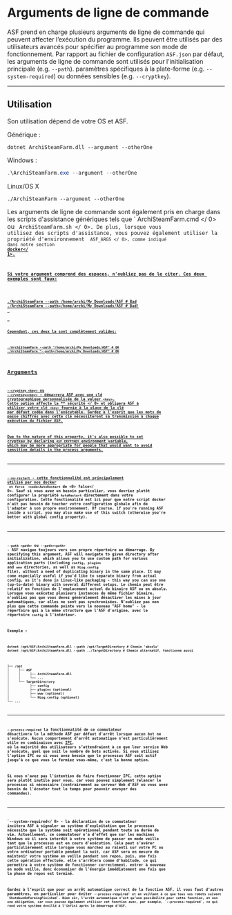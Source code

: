 # Arguments de ligne de commande

ASF prend en charge plusieurs arguments de ligne de commande qui peuvent affecter l’exécution du programme. Ils peuvent être utilisés par des utilisateurs avancés pour spécifier au programme son mode de fonctionnement. Par rapport au fichier de configuration `ASF.json` par défaut, les arguments de ligne de commande sont utilisés pour l'initialisation principale (e.g. `--path`). paramètres spécifiques à la plate-forme (e.g. `--system-required`) ou données sensibles (e.g. `--cryptkey`).

* * *

## Utilisation

Son utilisation dépend de votre OS et ASF.

Générique :

```shell
dotnet ArchiSteamFarm.dll --argument --otherOne
```

Windows :

```powershell
.\ArchiSteamFarm.exe --argument --otherOne
```

Linux/OS X

```shell
./ArchiSteamFarm --argument --otherOne
```

Les arguments de ligne de commande sont également pris en charge dans les scripts d'assistance génériques tels que ` ArchiSteamFarm.cmd </ 0> ou <code> ArchiSteamFarm.sh </ 0>. De plus, lorsque vous utilisez des scripts d'assistance, vous pouvez également utiliser la propriété d'environnement <code> ASF_ARGS </ 0>, comme indiqué dans notre section <strong><a href="https://github.com/JustArchiNET/ArchiSteamFarm/wiki/Docker#command-line-arguments">docker</ 1>.</p>

<p>Si votre argument comprend des espaces, n'oubliez pas de le citer. Ces deux exemples sont faux:</p>

<pre><code class="shell">./ArchiSteamFarm --path /home/archi/My Downloads/ASF # Bad
./ArchiSteamFarm --path=/home/archi/My Downloads/ASF # Bad!
`</pre> 

Cependant, ces deux la sont complètement valides:

```shell
./ArchiSteamFarm --path "/home/archi/My Downloads/ASF" # OK
./ArchiSteamFarm "--path=/home/archi/My Downloads/ASF" # OK
```

## Arguments

`--cryptkey <key>` ou `--cryptkey=<key>` - démarrera ASF avec une clé cryptographique personnalisée de la valeur `<key>`. Cette option affecte la ** sécurité </ 0> et obligera ASF à utiliser votre clé `<key>` fournie à la place de la clé par défaut codée dans l'exécutable. Gardez à l'esprit que les mots de passe chiffrés avec cette clé nécessiteront sa transmission à chaque exécution du fichier ASF.</p> 

Due to the nature of this property, it's also possible to set cryptkey by declaring `ASF_CRYPTKEY` environment variable, which may be more appropriate for people that would want to avoid sensitive details in the process arguments.

* * *

`--no-restart` - cette fonctionnalité est principalement utilisé par nos **[docker](https://github.com/JustArchiNET/ArchiSteamFarm/wiki/Docker)** ` et force  <code>AutoRestart` de <0> false</ 0>. Sauf si vous avez un besoin particulier, vous devriez plutôt configurer la propriété `AutoRestart` directement dans votre configuration. Cette fonctionalité est ici pour que notre script docker n'ait pas besoin de toucher votre configuration globale afin de l'adapter à son propre environnement. Of course, if you're running ASF inside a script, you may also make use of this switch (otherwise you're better with global config property).

* * *

`--path <path>` ou `--path=<path>` - ASF navigue toujours vers son propre répertoire au démarrage. By specifying this argument, ASF will navigate to given directory after initialization, which allows you to use custom path for various application parts (including `config`, `plugins` and `www` directories, as well as `NLog.config` file), without a need of duplicating binary in the same place. It may come especially useful if you'd like to separate binary from actual config, as it's done in Linux-like packaging - this way you can use one (up-to-date) binary with several different setups. Le chemin peut être relatif en fonction de l'emplacement actuel du binaire ASF ou en absolu. Lorsque vous exécutez plusieurs instances du même fichier binaire, n'oubliez pas que vous devez généralement désactiver les mises à jour automatiques, car elles ne sont pas synchronisées. N'oubliez pas non plus que cette commande pointe vers le nouveau "ASF home" - le répertoire qui a la même structure que l'ASF d'origine, avec le répertoire `config` à l'intérieur.

Exemple :

```shell
dotnet /opt/ASF/ArchiSteamFarm.dll --path /opt/TargetDirectory # Chemin 'absolu'
dotnet /opt/ASF/ArchiSteamFarm.dll --path ../TargetDirectory # Chemin alternatif, fonctionne aussi
```

    ├── /opt
    │     ├── ASF
    │     │     ├── ArchiSteamFarm.dll
    │     │     └── ...
    │     └── TargetDirectory
    │           ├── config
    │           ├── plugins (optional)
    │           ├── www (optional)
    │           └── NLog.config (optional)
    └── ...
    

* * *

`--process-required` la fonctionnalité de ce commutateur désactivera le la méthode ASF par défaut d'arrêt lorsque aucun bot ne s'exécute. Aucun comportement d’arrêt automatique n’est particulièrement utile en combinaison avec **[IPC](https://github.com/JustArchiNET/ArchiSteamFarm/wiki/IPC)**, où la majorité des utilisateurs s’attendraient à ce que leur service Web s’exécute, quel que soit le nombre de bots activés. Si vous utilisez l'option IPC ou si vous avez besoin que le processus ASF soit actif jusqu'à ce que vous le fermiez vous-même, c'est la bonne option.

Si vous n'avez pas l'intention de faire fonctionner IPC, cette option sera plutôt inutile pour vous, car vous pouvez simplement relancer le processus si nécessaire (contrairement au serveur Web d'ASF où vous avez besoin de l'écouter tout le temps pour pouvoir envoyer des commandes).

* * *

`--system-required</ 0> - la déclaration de ce commutateur incitera ASF à signaler au système d'exploitation que le processus nécessite que le système soit opérationnel pendant toute sa durée de vie. Actuellement, ce commutateur n'a d'effet que sur les machines Windows où il sera interdit à votre système de passer en mode veille tant que le processus est en cours d'exécution. Cela peut s’avérer particulièrement utile lorsque vous marchez au ralenti sur votre PC ou votre ordinateur portable pendant la nuit, car ASF sera en mesure de maintenir votre système en veille pendant son repos, puis, une fois cette opération effectuée, elle s’arrêtera comme d’habitude, ce qui permettra à votre système de fonctionner correctement. entrer à nouveau en mode veille, donc économiser de l'énergie immédiatement une fois que la phase de repos est terminé.</p>

<p>Gardez à l’esprit que pour un arrêt automatique correct de la fonction ASF, il vous faut d’autres paramètres, en particulier pour éviter <code>--process-required` et en veillant à ce que tous vos robots suivent `ShutdownOnFarmingFinished`. Bien sûr, l’arrêt automatique n’est qu’une possibilité pour cette fonction, et non une obligation, car vous pouvez également utiliser cet fonction avec, par exemple, `--process-required`, ce qui rend votre système éveillé à l'infini après le démarrage d'ASF.